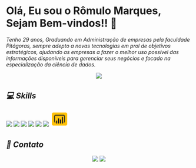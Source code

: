 # Olá, Eu sou o Rômulo Marques, Sejam Bem-vindos!! 👋
<i>Tenho 29 anos, Graduando em Administração de empresas pela faculdade Pitágoras, sempre adepto a novas tecnologias em prol de objetivos estratégicos, ajudando as empresas a fazer o melhor uso possível das informações disponíveis para gerenciar seus negócios e focado na especialização da ciência de dados. <i> 

<div align="center">

   <img src="https://github.com/romulofmarques/romulofmarques/assets/111899365/f70a924f-dadd-4d28-a390-49248e9795a0"
  width="300px"/>
 
</div>

## 💻 Skills

<p>
<img src="https://img.shields.io/badge/MySQL-00000F?style=for-the-badge&logo=mysql&logoColor=white" style="margin-bottom: 4px;" height="30px">
   <img src="https://img.shields.io/badge/Microsoft_Excel-217346?style=for-the-badge&logo=microsoft-excel&logoColor=white" style="margin-bottom: 4px;" height="30px">
<img src="https://img.shields.io/badge/Microsoft_PowerPoint-B7472A?style=for-the-badge&logo=microsoft-powerpoint&logoColor=white" style="margin-bottom: 4px;" height="30px">
<img src="https://img.shields.io/badge/Microsoft_Word-2B579A?style=for-the-badge&logo=microsoft-word&logoColor=white)" style="margin-bottom: 4px;" height="30px">
<img src="https://img.shields.io/badge/SAP-0FAAFF?style=for-the-badge&logo=sap&logoColor=white" style="margin-bottom: 4px;" height="30px">
 <img src="https://img.shields.io/badge/Google%20Analytics-E37400?style=for-the-badge&logo=google%20analytics&logoColor=white" style="margin-bottom: 4px;" height="30px">
<img  alt="20px" width="50" src="https://github.com/JosiTubaroski/JosiTubaroski/blob/main/icons8-power-bi-48.png">
 </p>





## 👥 Contato
<div align="center">
<a href="https://www.linkedin.com/in/romulo-marques-ferreira-magela/"><img src="https://img.shields.io/badge/linkedin-%230077B5.svg?style=for-the-badge&logo=linkedin&logoColor=white" style="margin-bottom: 4px;" height="30px" target="_blank"></a>
<a href="mailto:romulofmagela@gmail.com"><img src="https://img.shields.io/badge/Gmail-D14836?style=for-the-badge&logo=gmail&logoColor=white" style="margin-bottom: 4px;" height="30px" target="_blank"></a>
</div>
 

